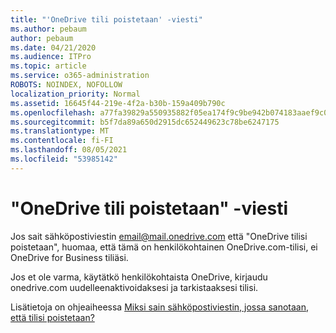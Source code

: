 ```yaml
---
title: "'OneDrive tili poistetaan' -viesti"
ms.author: pebaum
author: pebaum
ms.date: 04/21/2020
ms.audience: ITPro
ms.topic: article
ms.service: o365-administration
ROBOTS: NOINDEX, NOFOLLOW
localization_priority: Normal
ms.assetid: 16645f44-219e-4f2a-b30b-159a409b790c
ms.openlocfilehash: a77fa39829a550935882f05ea174f9c9be942b074183aaef9c0e464c94cfb4ba
ms.sourcegitcommit: b5f7da89a650d2915dc652449623c78be6247175
ms.translationtype: MT
ms.contentlocale: fi-FI
ms.lasthandoff: 08/05/2021
ms.locfileid: "53985142"
---
```

# <a name="onedrive-account-will-be-deleted-message"></a>"OneDrive tili poistetaan" -viesti

Jos sait sähköpostiviestin email@mail.onedrive.com että "OneDrive tilisi poistetaan", huomaa, että tämä on henkilökohtainen OneDrive.com-tilisi, ei OneDrive for Business tiliäsi. 
  
Jos et ole varma, käytätkö henkilökohtaista OneDrive, kirjaudu onedrive.com uudelleenaktivoidaksesi ja tarkistaaksesi tilisi.
  
Lisätietoja on ohjeaiheessa [Miksi sain sähköpostiviestin, jossa sanotaan, että tilisi poistetaan?](https://go.microsoft.com/fwlink/?linkid=2036151&amp;clcid=0x409)
  

